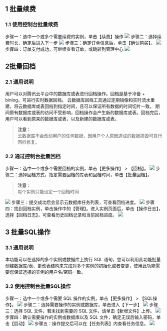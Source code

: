 ## 1 批量续费
### 1.1 使用控制台批量续费

步骤一：选中一个或多个需要续费的实例，单击【续费】操作
![](https://mc.qcloudimg.com/static/img/83008284f2d39df398d2cce0cc3eb706/check_one.png)
步骤二：选择续费时长，确定后进入下一步
![](https://mc.qcloudimg.com/static/img/2e4a806ce72aeacfc9fd0ca2d4446bfb/check_two.png)
步骤三：确定订单信息后，单击【确认购买】。
![](https://mc.qcloudimg.com/static/img/6a6ca027e73ae123bef06cbc443bcf9d/check_three.png)
步骤四：订单支付成功，可继续查看订单，或跳转到管理中心
![](https://mccdn.qcloud.com/img56825d7c5d5ea.png)

## 2批量回档

### 2.1 通用说明

用户可以对腾讯云平台中的数据库或表进行回档操作。回档是基于冷备 + binlog，可进行实时数据回档。
云数据库回档工具通过定期镜像和实时流水重建，将云数据库或表回档到指定时间，且可以保证所有数据的时间切片一致。
期间原有数据库或表的访问不受影响，回档操作会产生新的数据库或表。回档完后，用户可以看到原来的数据库或表，以及新建的数据库或表。

>**注意：**  
>云数据库不会改动用户的任何数据，因用户个人原因造成的数据损毁可自行回档修复。

### 2.2 通过控制台批量回档

步骤一：选中一个或多个需要回档的实例，单击【更多操作】 > 【回档】。
![](https://mc.qcloudimg.com/static/img/38b5002d8b4d158a5c57c150b50277ad/reback_one.png)
步骤二：选择回档方式，指定需要回档的库表和回档时间，单击【批量回档】。
>**注意：**  
>每个实例只能设定一个回档时间</blockquote>
![](https://mc.qcloudimg.com/static/img/7a01be7903fd592133ea40b88b1b399c/reback_two.png)
步骤三：提交成功后会显示云数据库任务列表，可查看回档进度。
![](https://mc.qcloudimg.com/static/img/0a0cd866d319f103dc452fc39c9e7a54/reback_three.png)
步骤四：找到回档实例，单击操作中的【管理】。进入实例页面后，单击【操作日志】，选择【回档日志】，可查看历史回档记录和当前回档进度。
![](https://mc.qcloudimg.com/static/img/3faa954178e5e2e1b4a3e99b6597fd89/reback_four.png)

## 3 批量SQL操作

### 3.1 通用说明

本功能可以在选择的多个实例或数据库上执行 SQL 语句，您可以利用此功能批量创建数据库/表、更改表结构来完成对多个实例的初始化或者变更，使用此功能需要您保证选择的实例的用户名/密码一致。

### 3.2 使用控制台批量SQL操作

步骤一：选中一个或多个需要 SQL 操作的实例，单击【更多操作】 > 【SQL操作】。
![](https://mc.qcloudimg.com/static/img/e404ae00352e6118163f7a6701edd228/sql_one.png)
步骤二：选择需要操作的实例或数据库，单击进入【下一步】
![](https://mc.qcloudimg.com/static/img/2301e2abe6a5486c4764aa1d75227565/sql_two.png)
步骤三：选择 SQL 文件，若未找到需要的 SQL 文件，请单击【新增文件】上传。
![](https://mc.qcloudimg.com/static/img/81a527221f924a30907f21bc79f07993/sql_three.png)
步骤四：确认需要操作的实例或数据库以及 SQL 文件，确定无误后输入密码，单击【启动】
![](https://mc.qcloudimg.com/static/img/cbf17bc5623e08a61bcd0235a20cf3d7/sql_four.png)
步骤五：操作提交后可以在【任务列表】内查看任务信息。
![](https://mc.qcloudimg.com/static/img/1a3e03af04e2c2703a94aef948dede24/sql_five.png)
